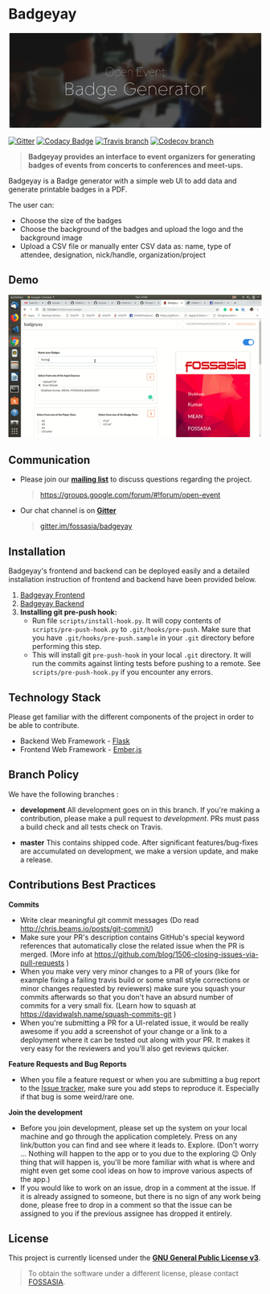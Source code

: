 # Badgeyay

![Badgeyay](/frontend/public/images/Badgeyay-artwork.png)

[![Gitter](https://img.shields.io/badge/chat-on%20gitter-ff006f.svg?style=flat-square)](https://gitter.im/fossasia/badgeyay)
[![Codacy Badge](https://api.codacy.com/project/badge/Grade/1ac554483fac462797ffa5a8b9adf2fa?style=flat-square)](https://www.codacy.com/app/fossasia/badgeyay)
[![Travis branch](https://api.travis-ci.org/fossasia/badgeyay.svg?branch=development&style=flat-square)](https://travis-ci.org/fossasia/badgeyay)
[![Codecov branch](https://codecov.io/gh/fossasia/badgeyay/branch/development/graph/badge.svg?style=flat-square)](https://codecov.io/gh/fossasia/badgeyay)

> **Badgeyay provides an interface to event organizers for generating badges of events from concerts to conferences and meet-ups.**

Badgeyay is a Badge generator with a simple web UI to add data and generate printable badges in a PDF.

The user can:

- Choose the size of the badges
- Choose the background of the badges and upload the logo and the background image
- Upload a CSV file or manually enter CSV data as: name, type of attendee, designation, nick/handle, organization/project

## Demo

![ezgif com-video-to-gif 15](/docs/backend/installation/demo.gif)

## Communication

- Please join our **[mailing list](https://groups.google.com/forum/#!forum/open-event)** to discuss questions regarding the project.

  > https://groups.google.com/forum/#!forum/open-event

- Our chat channel is on **[Gitter](https://gitter.im/fossasia/badgeyay)**

  > [gitter.im/fossasia/badgeyay](https://gitter.im/fossasia/badgeyay)

## Installation

Badgeyay's frontend and backend can be deployed easily and a detailed installation instruction of frontend and backend have been provided below.

1. [Badgeyay Frontend](/docs/frontend/installation/README.md)
2. [Badgeyay Backend](/docs/backend/installation/README.md)
3. **Installing git pre-push hook:**
   - Run file `scripts/install-hook.py`. It will copy contents of `scripts/pre-push-hook.py` to `.git/hooks/pre-push`. Make sure that you have `.git/hooks/pre-push.sample` in your `.git` directory before performing this step.
   - This will install git `pre-push-hook` in your local `.git` directory. It will run the commits against linting tests before pushing to a remote. See `scripts/pre-push-hook.py` if you encounter any errors.

## Technology Stack

Please get familiar with the different components of the project in order to be able to contribute.

- Backend Web Framework - [Flask](http://flask.pocoo.org/)
- Frontend Web Framework - [Ember.js](https://emberjs.com/)

## Branch Policy

We have the following branches :

- **development**
  All development goes on in this branch. If you're making a contribution, please make a pull request to _development_.
  PRs must pass a build check and all tests check on Travis.

- **master**
This contains shipped code. After significant features/bug-fixes are accumulated on development, we make a version update, and make a release.

## Contributions Best Practices

**Commits**

- Write clear meaningful git commit messages (Do read http://chris.beams.io/posts/git-commit/)
- Make sure your PR's description contains GitHub's special keyword references that automatically close the related issue when the PR is merged. (More info at https://github.com/blog/1506-closing-issues-via-pull-requests )
- When you make very very minor changes to a PR of yours (like for example fixing a failing travis build or some small style corrections or minor changes requested by reviewers) make sure you squash your commits afterwards so that you don't have an absurd number of commits for a very small fix. (Learn how to squash at https://davidwalsh.name/squash-commits-git )
- When you're submitting a PR for a UI-related issue, it would be really awesome if you add a screenshot of your change or a link to a deployment where it can be tested out along with your PR. It makes it very easy for the reviewers and you'll also get reviews quicker.

**Feature Requests and Bug Reports**

- When you file a feature request or when you are submitting a bug report to the [Issue tracker](https://github.com/fossasia/badgeyay/issues), make sure you add steps to reproduce it. Especially if that bug is some weird/rare one.

**Join the development**

- Before you join development, please set up the system on your local machine and go through the application completely. Press on any link/button you can find and see where it leads to. Explore. (Don't worry ... Nothing will happen to the app or to you due to the exploring :wink: Only thing that will happen is, you'll be more familiar with what is where and might even get some cool ideas on how to improve various aspects of the app.)
- If you would like to work on an issue, drop in a comment at the issue. If it is already assigned to someone, but there is no sign of any work being done, please free to drop in a comment so that the issue can be assigned to you if the previous assignee has dropped it entirely.

## License

This project is currently licensed under the **[GNU General Public License v3](/LICENSE)**.

> To obtain the software under a different license, please contact [FOSSASIA](http://blog.fossasia.org/contact/).
